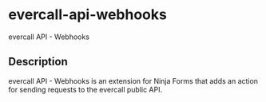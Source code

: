 # evercall-api-webhooks
evercall API - Webhooks

## Description
evercall API - Webhooks is an extension for Ninja Forms that adds an action for sending requests to the evercall public API.